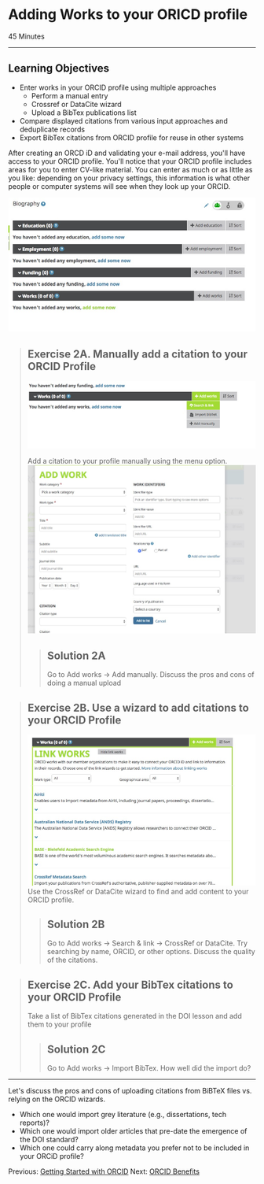 #  Adding Works to your ORICD profile

45 Minutes

---

## Learning Objectives

* Enter works in your ORCID profile using multiple approaches
    * Perform a manual entry 
    * Crossref or DataCite wizard
    * Upload a BibTex publications list
* Compare displayed citations from various input approaches and deduplicate records
* Export BibTex citations from ORCID profile for reuse in other systems 

After creating an ORCD iD and validating your e-mail address, you'll have
access to your ORCID profile. You'll notice that your ORCID profile includes areas 
for you to enter CV-like material. You can enter as much or as little as you like: 
depending on your privacy settings, this information is what other people or
computer systems will see when they look up your ORCID.

![Blank ORCiD profile in a newly-created account](img/blankProfile.jpg)


> ## Exercise 2A. Manually add a citation to your ORCID Profile
>
> ![Blank Works section of newly-created account](img/manualAddWorks.jpg)
>
> Add a citation to your profile manually using the menu option.
> ![Detail screen for manual add feature.](img/manualAddDetail.jpg)
>
> 
> > ## Solution 2A
> > Go to Add works -> Add manually.  Discuss the pros and cons of doing a 
> > manual upload

> ## Exercise 2B. Use a wizard to add citations to your ORCID Profile
> ![Blank Works section of newly-created account](img/AddWorks.jpg)
> Use the CrossRef or DataCite wizard to find and add content to your ORCID
> profile.
> 
> > ## Solution 2B
> > Go to Add works -> Search & link -> CrossRef or DataCite.  Try searching by
> > name, ORCID, or other options. Discuss the quality of the citations.

> ## Exercise 2C. Add your BibTex citations to your ORCID Profile
> Take a list of BibTex citations generated in the DOI lesson and add them to
> your profile
> 
> > ## Solution 2C
> > Go to Add works -> Import BibTex.  How well did the import do?

---

Let's discuss the pros and cons of uploading citations from BiBTeX files vs.
relying on the ORCID wizards.

+ Which one would import grey literature (e.g., dissertations, tech reports)?
+ Which one would import older articles that pre-date the emergence of the DOI
standard?
+ Which one could carry along metadata you prefer not to be included in your
ORCiD profile?

Previous: [Getting Started with ORCID](00-orcid-profile.html)
Next: [ORCID Benefits](02-orcid-benefits.html)
